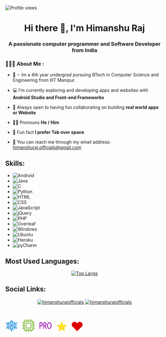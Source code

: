 ![Profile views](https://gpvc.arturio.dev/himanshurajofficials) 

<h1 align="center">Hi there 👋, I'm Himanshu Raj</h1>
<h3 align="center">A passionate computer programmer and Software Developer from India</h3>
<h3 align="left">👩🏻‍💻 About Me :</h3>

-  🙋 ♀️ Im a 4th year undergrad pursuing BTech in  Computer Science and Engineering from IIIT Manipur.

- 💻  I’m currently exploring and developing apps and websites with **Android Studio and Front-end Frameworks**

- 🤝 Always open to having fun collaborating on building **real world apps or Website**

- 👩🏻 Pronouns **He / Him**

- 🌈 Fun fact **I prefer Tab over space**
- 📧  You can reach me through my email address: <a href="himanshuraj.officials@gmail.com">himanshuraj.officials@gmail.com </a> 
<!-- - or message me in LinkedIn -->
<!-- -  <a href="https://www.linkedin.com/in/himanshurajofficals/">HimanshuRaj</a> -->





              

## Skills: 
* ![Android](https://img.shields.io/badge/Android-3DDC84?style=for-the-badge&logo=android&logoColor=white)
* ![Java](https://img.shields.io/badge/java-%23ED8B00.svg?style=for-the-badge&logo=java&logoColor=white)
* ![C](https://img.shields.io/badge/c-%2300599C.svg?style=for-the-badge&logo=c&logoColor=white) 
* ![Python](https://img.shields.io/badge/python-3670A0?style=for-the-badge&logo=python&logoColor=ffdd54)
* ![HTML](https://img.shields.io/badge/HTML5-E34F26?style=for-the-badge&logo=html5&logoColor=white)
* ![CSS](https://img.shields.io/badge/CSS-239120?&style=for-the-badge&logo=css3&logoColor=white)
* ![JavaScript](https://img.shields.io/badge/JavaScript-F7DF1E?style=for-the-badge&logo=javascript&logoColor=black)
* ![jQuery](https://img.shields.io/badge/jQuery-0769AD?style=for-the-badge&logo=jquery&logoColor=white)
* ![PHP](https://img.shields.io/badge/PHP-777BB4?style=for-the-badge&logo=php&logoColor=white)
* ![Overleaf](https://img.shields.io/badge/Overleaf-47A141?style=for-the-badge&logo=Overleaf&logoColor=white)
* ![Windows](https://img.shields.io/badge/Windows-0078D6?style=for-the-badge&logo=windows&logoColor=white)
* ![Ubuntu](https://img.shields.io/badge/Ubuntu-E95420?style=for-the-badge&logo=ubuntu&logoColor=white)
* ![Heroku](https://img.shields.io/badge/Heroku-430098?style=for-the-badge&logo=heroku&logoColor=white)
* ![pyCharm](https://img.shields.io/badge/PyCharm-000000.svg?&style=for-the-badge&logo=PyCharm&logoColor=white)


<h2 align="left">Most Used Languages:</h2>
<div align="center">


[![Top Langs](https://github-readme-stats.vercel.app/api/top-langs/?username=himanshurajofficials&layout=compact&langs_count=6)](https://github.com/himanshurajofficials/github-readme-stats)

</div>


 
<h2 align="left">Social Links:</h2> 
<div align="center">
<a href="https://linkedin.com/comm/mynetwork/discovery-see-all?usecase=PEOPLE_FOLLOWS&followMember=himanshurajofficials"> <img align="center" src="https://i0.wp.com/www.pmolearning.co.uk/wp-content/uploads/2019/08/linkedin-logo.png?ssl=1" height="36" width="160" alt="himanshurajofficials" /></a>
<a href="https://github.com/himanshurajofficials"> <img align="center" src="https://encrypted-tbn0.gstatic.com/images?q=tbn:ANd9GcQduHwLUzYYcR7wU0OcFS2VSVDxIP8efho7Vg&usqp=CAU" height="36" width="160" alt="himanshurajofficials" /></a><br><br>

</div>

<h2 align="left"></h2> 

<!-- ![Profile views](https://gpvc.arturio.dev/himanshurajofficials)  -->

<a href='https://archiveprogram.github.com/'><img src='https://raw.githubusercontent.com/acervenky/animated-github-badges/master/assets/acbadge.gif' width='40' height='40'></a> <a href='https://docs.github.com/en/developers'><img src='https://raw.githubusercontent.com/acervenky/animated-github-badges/master/assets/devbadge.gif' width='40' height='40'></a> <a href='https://github.com/pricing'><img src='https://raw.githubusercontent.com/acervenky/animated-github-badges/master/assets/pro.gif' width='40' height='40'></a> <a href='https://stars.github.com/'><img src='https://raw.githubusercontent.com/acervenky/animated-github-badges/master/assets/starbadge.gif' width='35' height='35'></a> <a href='https://docs.github.com/en/github/supporting-the-open-source-community-with-github-sponsors'><img src='https://raw.githubusercontent.com/acervenky/animated-github-badges/master/assets/sponsorbadge.gif' width='35' height='35'></a> 
